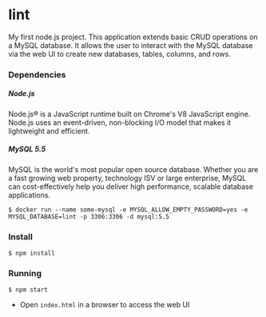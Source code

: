 # lint
My first node.js project. This application extends basic CRUD operations on a MySQL database. It allows the user to interact with the MySQL database via the web UI to create new databases, tables, columns, and rows.

### Dependencies

##### Node.js
Node.js® is a JavaScript runtime built on Chrome's V8 JavaScript engine. Node.js uses an event-driven, non-blocking I/O model that makes it lightweight and efficient.

##### MySQL 5.5
MySQL is the world's most popular open source database. Whether you are a fast growing web property, technology ISV or large enterprise, MySQL can cost-effectively help you deliver high performance, scalable database applications.

```
$ docker run --name some-mysql -e MYSQL_ALLOW_EMPTY_PASSWORD=yes -e MYSQL_DATABASE=lint -p 3306:3306 -d mysql:5.5
```

### Install

```
$ npm install
```

### Running

```
$ npm start
```

* Open `index.html` in a browser to access the web UI
